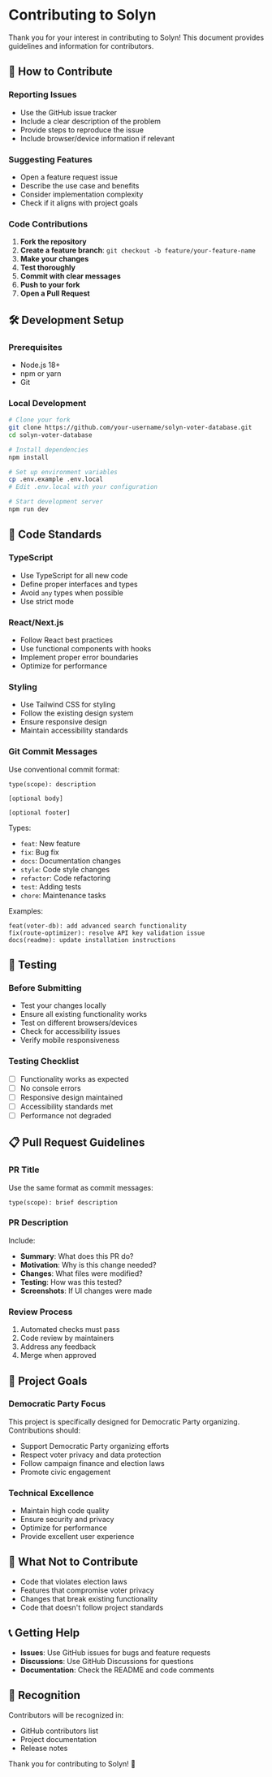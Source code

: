 # Contributing to Solyn

Thank you for your interest in contributing to Solyn! This document provides guidelines and information for contributors.

## 🤝 How to Contribute

### Reporting Issues
- Use the GitHub issue tracker
- Include a clear description of the problem
- Provide steps to reproduce the issue
- Include browser/device information if relevant

### Suggesting Features
- Open a feature request issue
- Describe the use case and benefits
- Consider implementation complexity
- Check if it aligns with project goals

### Code Contributions
1. **Fork the repository**
2. **Create a feature branch**: `git checkout -b feature/your-feature-name`
3. **Make your changes**
4. **Test thoroughly**
5. **Commit with clear messages**
6. **Push to your fork**
7. **Open a Pull Request**

## 🛠️ Development Setup

### Prerequisites
- Node.js 18+
- npm or yarn
- Git

### Local Development
```bash
# Clone your fork
git clone https://github.com/your-username/solyn-voter-database.git
cd solyn-voter-database

# Install dependencies
npm install

# Set up environment variables
cp .env.example .env.local
# Edit .env.local with your configuration

# Start development server
npm run dev
```

## 📝 Code Standards

### TypeScript
- Use TypeScript for all new code
- Define proper interfaces and types
- Avoid `any` types when possible
- Use strict mode

### React/Next.js
- Follow React best practices
- Use functional components with hooks
- Implement proper error boundaries
- Optimize for performance

### Styling
- Use Tailwind CSS for styling
- Follow the existing design system
- Ensure responsive design
- Maintain accessibility standards

### Git Commit Messages
Use conventional commit format:
```
type(scope): description

[optional body]

[optional footer]
```

Types:
- `feat`: New feature
- `fix`: Bug fix
- `docs`: Documentation changes
- `style`: Code style changes
- `refactor`: Code refactoring
- `test`: Adding tests
- `chore`: Maintenance tasks

Examples:
```
feat(voter-db): add advanced search functionality
fix(route-optimizer): resolve API key validation issue
docs(readme): update installation instructions
```

## 🧪 Testing

### Before Submitting
- Test your changes locally
- Ensure all existing functionality works
- Test on different browsers/devices
- Check for accessibility issues
- Verify mobile responsiveness

### Testing Checklist
- [ ] Functionality works as expected
- [ ] No console errors
- [ ] Responsive design maintained
- [ ] Accessibility standards met
- [ ] Performance not degraded

## 📋 Pull Request Guidelines

### PR Title
Use the same format as commit messages:
```
type(scope): brief description
```

### PR Description
Include:
- **Summary**: What does this PR do?
- **Motivation**: Why is this change needed?
- **Changes**: What files were modified?
- **Testing**: How was this tested?
- **Screenshots**: If UI changes were made

### Review Process
1. Automated checks must pass
2. Code review by maintainers
3. Address any feedback
4. Merge when approved

## 🎯 Project Goals

### Democratic Party Focus
This project is specifically designed for Democratic Party organizing. Contributions should:
- Support Democratic Party organizing efforts
- Respect voter privacy and data protection
- Follow campaign finance and election laws
- Promote civic engagement

### Technical Excellence
- Maintain high code quality
- Ensure security and privacy
- Optimize for performance
- Provide excellent user experience

## 🚫 What Not to Contribute

- Code that violates election laws
- Features that compromise voter privacy
- Changes that break existing functionality
- Code that doesn't follow project standards

## 📞 Getting Help

- **Issues**: Use GitHub issues for bugs and feature requests
- **Discussions**: Use GitHub Discussions for questions
- **Documentation**: Check the README and code comments

## 🙏 Recognition

Contributors will be recognized in:
- GitHub contributors list
- Project documentation
- Release notes

Thank you for contributing to Solyn! 🎉 